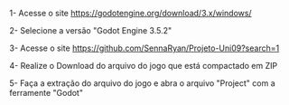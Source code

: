 1- Acesse o site https://godotengine.org/download/3.x/windows/

2- Selecione a versão "Godot Engine 3.5.2"

3- Acesse o site https://github.com/SennaRyan/Projeto-Uni09?search=1

4- Realize o Download do arquivo do jogo que está compactado em ZIP

5- Faça a extração do arquivo do jogo e abra o arquivo "Project" com a ferramente "Godot" 
